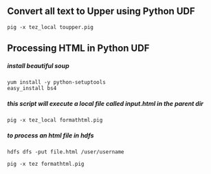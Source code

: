 ## Convert all text to Upper using Python UDF
```
pig -x tez_local toupper.pig
```


## Processing HTML in Python UDF
##### install beautiful soup
```
yum install -y python-setuptools
easy_install bs4
```
##### this script will execute a local file called input.html in the parent dir
```
pig -x tez_local formathtml.pig
```
##### to process an html file in hdfs
```
hdfs dfs -put file.html /user/username
```
```
pig -x tez formathtml.pig
```
